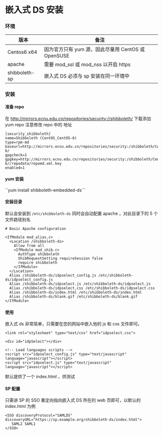 # 嵌入式 DS 安装

### 环境
| 版本 | 备注
|------|----
| Centos6 x64  | 因为官方只有 yum 源，因此尽量用 CentOS 或 OpenSUSE
| apache  | 需要 mod_ssl 或 mod_nss 以开启 https
| shibboleth-sp  | 嵌入式 DS 必须与 sp 安装在同一环境中

### 安装
#### 准备 repo
在 http://mirrors.ecnu.edu.cn/repositories/security://shibboleth/ 下载添加 yum repo
注意修改 repo 中的 地址
```
[security_shibboleth]
name=Shibboleth (CentOS_CentOS-6)
type=rpm-md
baseurl=http://mirrors.ecnu.edu.cn/repositories/security:/shibboleth/CentOS_CentOS-6/
gpgcheck=1
gpgkey=http://mirrors.ecnu.edu.cn/repositories/security:/shibboleth/CentOS_CentOS-6//repodata/repomd.xml.key
enabled=1
```
#### yum 安装
``yum install shibboleth-embedded-ds```

#### 安装目录

默认会安装到 ```/etc/shibboleth-ds```
同时会自动配置 apache ，对此目录下的 5 个文件路径别名
```
# Basic Apache configuration

<IfModule mod_alias.c>
  <Location /shibboleth-ds>
    Allow from all
    <IfModule mod_shib.c>
      AuthType shibboleth
      ShibRequestSetting requireSession false
      require shibboleth
    </IfModule>
  </Location>
  Alias /shibboleth-ds/idpselect_config.js /etc/shibboleth-ds/idpselect_config.js
  Alias /shibboleth-ds/idpselect.js /etc/shibboleth-ds/idpselect.js
  Alias /shibboleth-ds/idpselect.css /etc/shibboleth-ds/idpselect.css
  Alias /shibboleth-ds/index.html /etc/shibboleth-ds/index.html
  Alias /shibboleth-ds/blank.gif /etc/shibboleth-ds/blank.gif
</IfModule>
```

#### 使用

嵌入式 ds 非常简单，只需要在您的网站中嵌入他的 js 和 css 文件即可。
```
<link rel="stylesheet" type="text/css" href="idpselect.css">
```
```
<div id="idpSelect"></div>
```
```
<!-- Load languages scripts -->
<script src="idpselect_config.js" type="text/javascript" language="javascript"></script>
<script src="idpselect.js" type="text/javascript" language="javascript"></script>
```

默认提供了一个 index.html ，供测试

#### SP 配置

只需讲 SP 的 SSO 重定向指向嵌入式 DS 所在的 web 页即可，以默认的 index.html 为例
```
<SSO discoveryProtocol="SAMLDS" discoveryURL="https://sp.example.org/shibboleth-ds/index.html">
   SAML2 SAML1
</SSO>
```